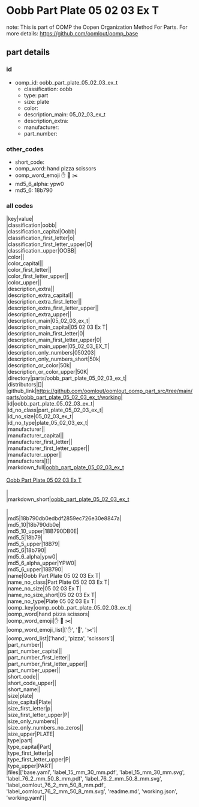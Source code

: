 # Oobb Part Plate 05 02 03 Ex T  

note: This is part of OOMP the Oopen Organization Method For Parts. For more details: https://github.com/oomlout/oomp_base

##  part details





### id
* oomp_id: oobb_part_plate_05_02_03_ex_t
  * classification: oobb
  * type: part
  * size: plate
  * color: 
  * description_main: 05_02_03_ex_t
  * description_extra: 
  * manufacturer: 
  * part_number: 

### other_codes
* short_code: 
* oomp_word: hand pizza scissors
* oomp_word_emoji :hand: :pizza: :scissors:
* md5_6_alpha: ypw0
* md5_6: 18b790

### all codes 
|key|value|  
|classification|oobb|  
|classification_capital|Oobb|  
|classification_first_letter|o|  
|classification_first_letter_upper|O|  
|classification_upper|OOBB|  
|color||  
|color_capital||  
|color_first_letter||  
|color_first_letter_upper||  
|color_upper||  
|description_extra||  
|description_extra_capital||  
|description_extra_first_letter||  
|description_extra_first_letter_upper||  
|description_extra_upper||  
|description_main|05_02_03_ex_t|  
|description_main_capital|05 02 03 Ex T|  
|description_main_first_letter|0|  
|description_main_first_letter_upper|0|  
|description_main_upper|05_02_03_EX_T|  
|description_only_numbers|050203|  
|description_only_numbers_short|50k|  
|description_or_color|50k|  
|description_or_color_upper|50K|  
|directory|parts/oobb_part_plate_05_02_03_ex_t|  
|distributors|[]|  
|github_link|https://github.com/oomlout/oomlout_oomp_part_src/tree/main/parts/oobb_part_plate_05_02_03_ex_t/working|  
|id|oobb_part_plate_05_02_03_ex_t|  
|id_no_class|part_plate_05_02_03_ex_t|  
|id_no_size|05_02_03_ex_t|  
|id_no_type|plate_05_02_03_ex_t|  
|manufacturer||  
|manufacturer_capital||  
|manufacturer_first_letter||  
|manufacturer_first_letter_upper||  
|manufacturer_upper||  
|manufacturers|[]|  
|markdown_full|[oobb_part_plate_05_02_03_ex_t](https://github.com/oomlout/oomlout_oomp_part_src/tree/main/parts/oobb_part_plate_05_02_03_ex_t/working)<br>[](https://github.com/oomlout/oomlout_oomp_part_src/tree/main/parts/oobb_part_plate_05_02_03_ex_t/working)<br>[Oobb Part Plate 05 02 03 Ex T](https://github.com/oomlout/oomlout_oomp_part_src/tree/main/parts/oobb_part_plate_05_02_03_ex_t/working)<br><br>|  
|markdown_short|[oobb_part_plate_05_02_03_ex_t](https://github.com/oomlout/oomlout_oomp_part_src/tree/main/parts/oobb_part_plate_05_02_03_ex_t/working)<br><br>|  
|md5|18b790db0edbdf2859ec726e30e8847a|  
|md5_10|18b790db0e|  
|md5_10_upper|18B790DB0E|  
|md5_5|18b79|  
|md5_5_upper|18B79|  
|md5_6|18b790|  
|md5_6_alpha|ypw0|  
|md5_6_alpha_upper|YPW0|  
|md5_6_upper|18B790|  
|name|Oobb Part Plate 05 02 03 Ex T|  
|name_no_class|Part Plate 05 02 03 Ex T|  
|name_no_size|05 02 03 Ex T|  
|name_no_size_short|05 02 03 Ex T|  
|name_no_type|Plate 05 02 03 Ex T|  
|oomp_key|oomp_oobb_part_plate_05_02_03_ex_t|  
|oomp_word|hand pizza scissors|  
|oomp_word_emoji|:hand: :pizza: :scissors:|  
|oomp_word_emoji_list|[':hand:', ':pizza:', ':scissors:']|  
|oomp_word_list|['hand', 'pizza', 'scissors']|  
|part_number||  
|part_number_capital||  
|part_number_first_letter||  
|part_number_first_letter_upper||  
|part_number_upper||  
|short_code||  
|short_code_upper||  
|short_name||  
|size|plate|  
|size_capital|Plate|  
|size_first_letter|p|  
|size_first_letter_upper|P|  
|size_only_numbers||  
|size_only_numbers_no_zeros||  
|size_upper|PLATE|  
|type|part|  
|type_capital|Part|  
|type_first_letter|p|  
|type_first_letter_upper|P|  
|type_upper|PART|  
|files|['base.yaml', 'label_15_mm_30_mm.pdf', 'label_15_mm_30_mm.svg', 'label_76_2_mm_50_8_mm.pdf', 'label_76_2_mm_50_8_mm.svg', 'label_oomlout_76_2_mm_50_8_mm.pdf', 'label_oomlout_76_2_mm_50_8_mm.svg', 'readme.md', 'working.json', 'working.yaml']|  
